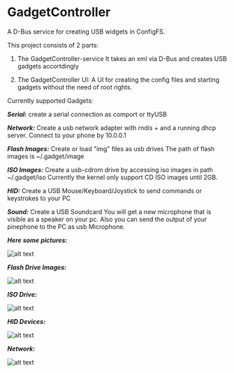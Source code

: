 # GadgetController

A D-Bus service for creating USB widgets in ConfigFS.

This project consists of 2 parts:
1. The GadgetController-service
It takes an xml via D-Bus and creates USB gadgets accortdingly

2. The GadgetController UI:
A UI for creating the config files and starting gadgets without the need of root rights.

Currently supported Gadgets:

***Serial:*** create a serial connection as comport or  ttyUSB

***Network:*** Create a usb network adapter with rndis + and a running dhcp server. Connect to your phone by 10.0.0.1

***Flash Images:*** Create or load "img" files as usb drives
The path of flash images is
~/.gadget/image

***ISO Images:*** Create a usb-cdrom drive by accessing iso images in path
~/.gadget/iso
Currently the kernel only support CD ISO images until 2GB.

***HID:***
Create a USB Mouse/Keyboard/Joystick to send commands or keystrokes to your PC

***Sound:*** Create a USB Soundcard
You will get a new microphone that is visible as a speaker on your pc.
Also you can send the output of your pinephone to the PC as usb Microphone.


***Here some pictures:***

![alt text](https://github.com/Beaerlin/gadgetcontroller/blob/main/pictures/start.jpg?raw=true)

***Flash Drive Images:***

![alt text](https://github.com/Beaerlin/gadgetcontroller/blob/main/pictures/flash.jpg?raw=true)

***ISO Drive:***

![alt text](https://github.com/Beaerlin/gadgetcontroller/blob/main/pictures/iso.jpg?raw=true)

***HID Devices:***

![alt text](https://github.com/Beaerlin/gadgetcontroller/blob/main/pictures/hid.jpg?raw=true)

***Network:***

![alt text](https://github.com/Beaerlin/gadgetcontroller/blob/main/pictures/net.jpg?raw=true)
